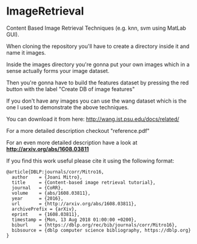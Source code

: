 ImageRetrieval
==============

Content Based Image Retrieval Techniques (e.g. knn, svm using MatLab GUI).

When cloning the repository you'll have to create a directory inside it and name it images.

Inside the images directory you're gonna put your own images which in a sense actually forms your image dataset.

Then you're gonna have to build the features dataset by pressing the red button with the label "Create DB of image features"

If you don't have any images you can use the wang dataset which is the one I used to demonstrate the above techniques.

You can download it from here: http://wang.ist.psu.edu/docs/related/

For a more detailed description checkout "reference.pdf"

For an even more detailed description have a look at **http://arxiv.org/abs/1608.03811**

If you find this work useful please cite it using the following format:
```
@article{DBLP:journals/corr/Mitro16,
  author    = {Joani Mitro},
  title     = {Content-based image retrieval tutorial},
  journal   = {CoRR},
  volume    = {abs/1608.03811},
  year      = {2016},
  url       = {http://arxiv.org/abs/1608.03811},
  archivePrefix = {arXiv},
  eprint    = {1608.03811},
  timestamp = {Mon, 13 Aug 2018 01:00:00 +0200},
  biburl    = {https://dblp.org/rec/bib/journals/corr/Mitro16},
  bibsource = {dblp computer science bibliography, https://dblp.org}
}
```

